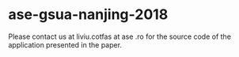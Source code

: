 # ase-gsua-nanjing-2018

Please contact us at liviu.cotfas at ase .ro for the source code of the application presented in the paper.
